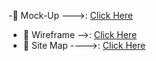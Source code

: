 -👩 Mock-Up --->: [Click Here](https://www.figma.com/file/wn8Hq2yQgkxy0rS1llZA9U/Untitled?node-id=0%3A1)
- 👩 Wireframe -->: [Click Here](https://wireframe.cc/kuEwjR)
- 👩 Site Map  ---->: [Click Here](https://www.gloomaps.com/jEnnPFHyCp)
